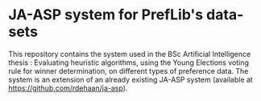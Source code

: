 # JA-ASP system for PrefLib's data-sets
This repository contains the system used in the BSc Artificial Intelligence thesis : Evaluating heuristic algorithms, using the Young Elections voting rule for winner determination, on different types of preference data.  The system is an extension of an already existing JA-ASP system (available at https://github.com/rdehaan/ja-asp).
